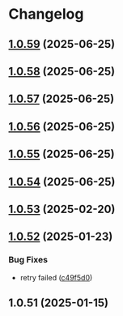# Changelog

## [1.0.59](https://github.com/awesome-oa-tools/mayohr-auto-punch/compare/1.0.58...1.0.59) (2025-06-25)

## [1.0.58](https://github.com/awesome-oa-tools/mayohr-auto-punch/compare/1.0.57...1.0.58) (2025-06-25)

## [1.0.57](https://github.com/awesome-oa-tools/mayohr-auto-punch/compare/1.0.56...1.0.57) (2025-06-25)

## [1.0.56](https://github.com/awesome-oa-tools/mayohr-auto-punch/compare/1.0.55...1.0.56) (2025-06-25)

## [1.0.55](https://github.com/awesome-oa-tools/mayohr-auto-punch/compare/1.0.54...1.0.55) (2025-06-25)

## [1.0.54](https://github.com/awesome-oa-tools/mayohr-auto-punch/compare/1.0.53...1.0.54) (2025-06-25)

## [1.0.53](https://github.com/awesome-oa-tools/mayohr-auto-punch/compare/1.0.52...1.0.53) (2025-02-20)

## [1.0.52](https://github.com/awesome-oa-tools/mayohr-auto-punch/compare/1.0.51...1.0.52) (2025-01-23)


### Bug Fixes

* retry failed ([c49f5d0](https://github.com/awesome-oa-tools/mayohr-auto-punch/commit/c49f5d0a7a7d79305ba5b11e356dfe31ae7aa8c0))

## 1.0.51 (2025-01-15)
